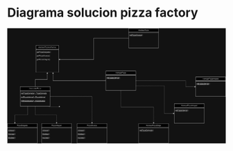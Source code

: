 # Diagrama solucion pizza factory
![image](https://github.com/johanneslava/Taller-PatronesCreacionales/blob/master/pizza%20factory.drawio.png)
